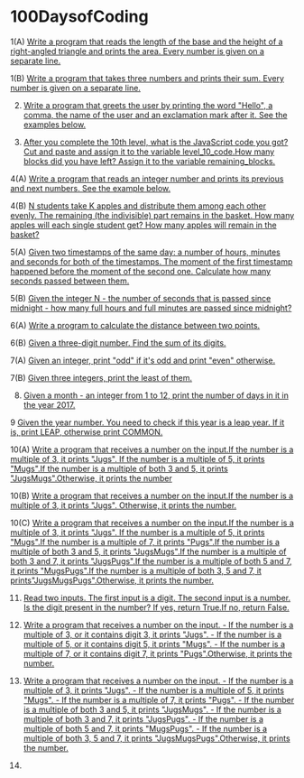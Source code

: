 # 100DaysofCoding

1(A) [Write a program that reads the length of the base and the height of a right-angled triangle and prints the area. Every number is given on a separate line.](CodeDay001(A).md)

1(B) [Write a program that takes three numbers and prints their sum. Every number is given on a separate line.](CodeDay001(B).md)

2) [Write a program that greets the user by printing the word "Hello", a comma, the name of the user and an exclamation mark after it. See the examples below.](CodeDay002.md)

3) [After you complete the 10th level, what is the JavaScript code you got? Cut and paste and assign it to the variable level_10_code.How many blocks did you have left? Assign it to the variable remaining_blocks.](CodeDay003.md)

4(A) [Write a program that reads an integer number and prints its previous and next numbers. See the example below.](CodeDay004(A).md)

4(B) [N students take K apples and distribute them among each other evenly. The remaining (the indivisible) part remains in the basket. How many apples will each single student get? How many apples will remain in the basket?](CodeDay004(B).md)

5(A) [Given two timestamps of the same day: a number of hours, minutes and seconds for both of the timestamps. The moment of the first timestamp happened before the moment of the second one. Calculate how many seconds passed between them.](CodeDay005(A).md)

5(B) [Given the integer N - the number of seconds that is passed since midnight - how many full hours and full minutes are passed since midnight?](CodeDay005(B).md)

6(A) [Write a program to calculate the distance between two points.](CodeDay006(A).md)

6(B) [Given a three-digit number. Find the sum of its digits.](CodeDay006(B).md)

7(A) [Given an integer, print "odd" if it's odd and print "even" otherwise.](CodeDay007(A).md)

7(B) [Given three integers, print the least of them.](CodeDay007(B).md)

8) [Given a month - an integer from 1 to 12, print the number of days in it in the year 2017.](CodeDay008.md)

9 [Given the year number. You need to check if this year is a leap year. If it is, print LEAP, otherwise print COMMON.](CodeDay009.md)

10(A) [Write a program that receives a number on the input.If the number is a multiple of 3, it prints "Jugs". If the number is a multiple of 5, it prints "Mugs".If the number is a multiple of both 3 and 5, it prints "JugsMugs".Otherwise, it prints the number](CodeDay010(A).md)

10(B) [Write a program that receives a number on the input.If the number is a multiple of 3, it prints "Jugs". Otherwise, it prints the number.](CodeDay010(B).md)

10(C) [Write a program that receives a number on the input.If the number is a multiple of 3, it prints "Jugs". If the number is a multiple of 5, it prints "Mugs".If the number is a multiple of 7, it prints "Pugs".If the number is a multiple of both 3 and 5, it prints "JugsMugs".If the number is a multiple of both 3 and 7, it prints "JugsPugs".If the number is a multiple of both 5 and 7, it prints "MugsPugs".If the number is a multiple of both 3, 5 and 7, it prints"JugsMugsPugs".Otherwise, it prints the number.](CodeDay010(C).md)

11) [Read two inputs. The first input is a digit. The second input is a number. Is the digit present in the number? If yes, return True.If no, return False.](CodeDay011.md)

12) [Write a program that receives a number on the input. - If the number is a multiple of 3, or it contains digit 3, it prints "Jugs". - If the number is a multiple of 5, or it contains digit 5, it prints "Mugs". - If the number is a multiple of 7, or it contains digit 7, it prints "Pugs".Otherwise, it prints the number.](CodeDay012.md)

13) [Write a program that receives a number on the input. - If the number is a multiple of 3, it prints "Jugs".  - If the number is a multiple of 5, it prints "Mugs". - If the number is a multiple of 7, it prints "Pugs". - If the number is a multiple of both 3 and 5, it prints "JugsMugs". - If the number is a multiple of both 3 and 7, it prints "JugsPugs". - If the number is a multiple of both 5 and 7, it prints "MugsPugs". - If the number is a multiple of both 3, 5 and 7, it prints "JugsMugsPugs".Otherwise, it prints the number.](CodeDay013.md)

14) [](CodeDay014.md)
